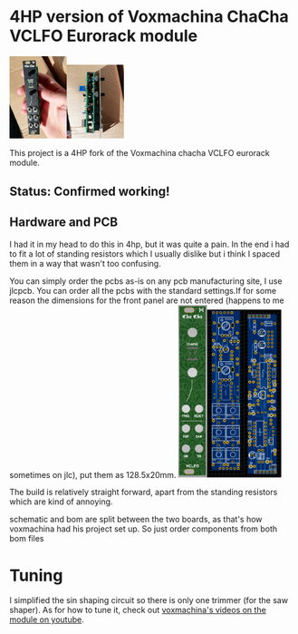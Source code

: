 # 4HP version of Voxmachina ChaCha VCLFO Eurorack module
<img src="images/front.jpg" width="20%" height="20%"><img src="images/side.jpg" width="20%" height="20%">

This project is a 4HP fork of the Voxmachina chacha VCLFO eurorack module.

## Status: Confirmed working!

## Hardware and PCB

I had it in my head to do this in 4hp, but it was quite a pain.
In the end i had to fit a lot of standing resistors which I usually dislike but i think
I spaced them in a way that wasn't too confusing.

You can simply order the pcbs as-is on any pcb manufacturing site, 
I use jlcpcb. You can order all the pcbs with the standard settings.If for some reason the dimensions for the front panel
are not entered (happens to me sometimes on jlc), put them as 128.5x20mm.
<img src="images/panel.png" width="10%" height="10%"><img src="images/control_pcb.png" width="13%" height="13%"><img src="images/main_pcb.png" width="13%" height="13%">

The build is relatively straight forward, apart from the standing resistors which are kind of annoying.

schematic and bom are split between the two boards, as that's how voxmachina had his project set up. So just order components from both bom files

# Tuning
I simplified the sin shaping circuit so there is only one trimmer (for the saw shaper).
As for how to tune it, check out [voxmachina's videos on the module on youtube](https://www.youtube.com/watch?v=DsVzbcYWhuM&t=31s).
